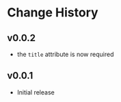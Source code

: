 Change History
==============

v0.0.2
----
* the `title` attribute is now required

v0.0.1
------
* Initial release